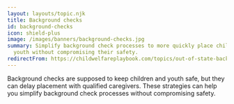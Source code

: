 ```yaml
---
layout: layouts/topic.njk
title: Background checks
id: background-checks
icon: shield-plus
image: /images/banners/background-checks.jpg
summary: Simplify background check processes to more quickly place children and
  youth without compromising their safety.
redirectFrom: https://childwelfareplaybook.com/topics/out-of-state-background-checks/
---
```


Background checks are supposed to keep children and youth safe, but they can delay placement with qualified caregivers. These strategies can help you simplify background check processes without compromising safety.
